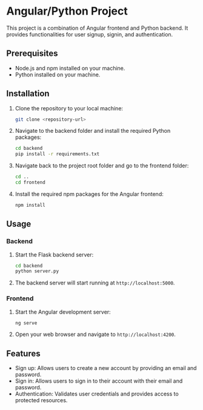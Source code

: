 # Angular/Python Project

This project is a combination of Angular frontend and Python backend. It provides functionalities for user signup, signin, and authentication.

## Prerequisites

- Node.js and npm installed on your machine.
- Python installed on your machine.

## Installation

1. Clone the repository to your local machine:

    ```bash
    git clone <repository-url>
    ```

2. Navigate to the backend folder and install the required Python packages:

    ```bash
    cd backend
    pip install -r requirements.txt
    ```

3. Navigate back to the project root folder and go to the frontend folder:

    ```bash
    cd ..
    cd frontend
    ```

4. Install the required npm packages for the Angular frontend:

    ```bash
    npm install
    ```

## Usage

### Backend

1. Start the Flask backend server:

    ```bash
    cd backend
    python server.py
    ```

2. The backend server will start running at `http://localhost:5000`.

### Frontend

1. Start the Angular development server:

    ```bash
    ng serve
    ```

2. Open your web browser and navigate to `http://localhost:4200`.

## Features

- Sign up: Allows users to create a new account by providing an email and password.
- Sign in: Allows users to sign in to their account with their email and password.
- Authentication: Validates user credentials and provides access to protected resources.
